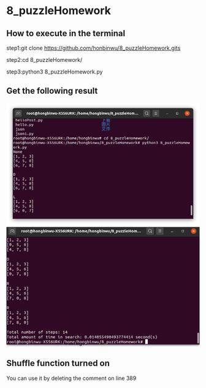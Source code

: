 # 8_puzzleHomework

## How to execute in the terminal

step1:git clone https://github.com/honbinwu/8_puzzleHomework.gits

step2:cd 8_puzzleHomework/

step3:python3 8_puzzleHomework.py

## Get the following result
![image](https://github.com/honbinwu/8_puzzleHomework/blob/main/Execution_screen1.png)
![image](https://github.com/honbinwu/8_puzzleHomework/blob/main/Execution_screen2.png)

## Shuffle function turned on
You can use it by deleting the comment on line 389
